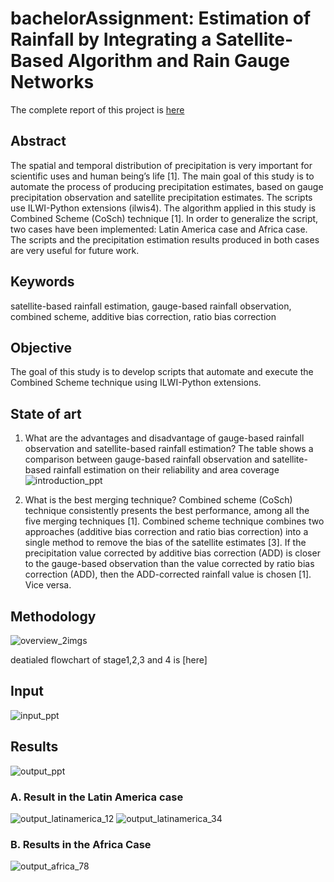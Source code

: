 # bachelorAssignment: Estimation of Rainfall by Integrating a Satellite-Based Algorithm and Rain Gauge Networks
The complete report of this project is [here](https://github.com/QiaoRenOreo/Rainfall-Estimation-using-Satellite-Based-Algorithm/blob/master/report_QiaoRen_final.pdf)

## Abstract
The spatial and temporal distribution of precipitation is very important for scientific uses and human being’s life [1]. The main goal of this study is to automate the process of producing precipitation estimates, based on gauge precipitation observation and satellite precipitation estimates. The scripts use ILWI-Python extensions (ilwis4). The algorithm applied in this study is Combined Scheme (CoSch) technique [1]. In order to generalize the script, two cases have been implemented: Latin America case and Africa case. The scripts and the precipitation estimation results produced in both cases are very useful for future work. 

## Keywords
  satellite-based rainfall estimation, gauge-based rainfall observation, combined scheme, additive bias correction, ratio bias correction

## Objective
The goal of this study is to develop scripts that automate and execute the Combined Scheme technique using ILWI-Python extensions.

## State of art
1) What are the advantages and disadvantage of gauge-based rainfall observation and satellite-based rainfall estimation? 
    The table shows a comparison between gauge-based rainfall observation and satellite-based rainfall estimation on their reliability and area coverage
![introduction_ppt](https://user-images.githubusercontent.com/46351057/50722303-ce97aa00-1107-11e9-89d9-fbbf45bf4a51.PNG)


2) What is the best merging technique? 
    Combined scheme (CoSch) technique consistently presents the best performance, among all the five merging techniques [1]. Combined scheme technique combines two approaches (additive bias correction and ratio bias correction) into a single method to remove the bias of the satellite estimates [3]. If the precipitation value corrected by additive bias correction (ADD) is closer to the gauge-based observation than the value corrected by ratio bias correction (ADD), then the ADD-corrected rainfall value is chosen [1]. Vice versa. 

## Methodology
![overview_2imgs](https://user-images.githubusercontent.com/46351057/50722236-ff2b1400-1106-11e9-9038-80cc29701089.PNG)

deatialed flowchart of stage1,2,3 and 4 is [here]

## Input 
![input_ppt](https://user-images.githubusercontent.com/46351057/50722240-0eaa5d00-1107-11e9-9da8-be448d63a405.png)

## Results
![output_ppt](https://user-images.githubusercontent.com/46351057/50722239-0eaa5d00-1107-11e9-88d9-3b2f3f1943b0.PNG)
### A.	Result in the Latin America case
![output_latinamerica_12](https://user-images.githubusercontent.com/46351057/50722362-db68cd80-1108-11e9-8c69-1027f46efd19.png)
![output_latinamerica_34](https://user-images.githubusercontent.com/46351057/50722360-dad03700-1108-11e9-85b2-294375d250cf.png)
### B.	Results in the Africa Case

![output_africa_78](https://user-images.githubusercontent.com/46351057/50722361-db68cd80-1108-11e9-906b-a86f088ae3d6.png)

